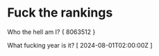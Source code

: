 # Fuck the rankings

Who the hell am I?
{ 8063512 }

What fucking year is it?
[ 2024-08-01T02:00:00Z ]
